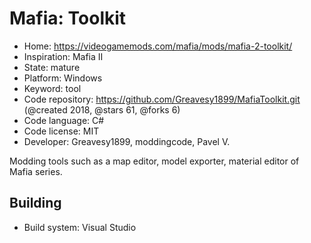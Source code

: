 # Mafia: Toolkit

- Home: https://videogamemods.com/mafia/mods/mafia-2-toolkit/
- Inspiration: Mafia II
- State: mature
- Platform: Windows
- Keyword: tool
- Code repository: https://github.com/Greavesy1899/MafiaToolkit.git (@created 2018, @stars 61, @forks 6)
- Code language: C#
- Code license: MIT
- Developer: Greavesy1899, moddingcode, Pavel V.

Modding tools such as a map editor, model exporter, material editor of Mafia series.

## Building

- Build system: Visual Studio
